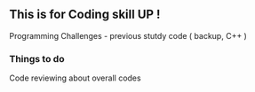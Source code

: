 ## This is for Coding skill UP !
Programming Challenges - previous stutdy code ( backup, C++ )

### Things to do
Code reviewing about overall codes
